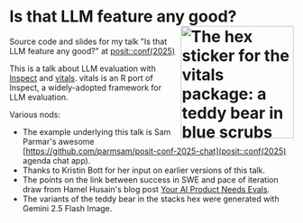 # Is that LLM feature any good? <a href="https://vitals.tidyverse.org/"><img src="figures/hexes/vitals.png" alt="The hex sticker for the vitals package: a teddy bear in blue scrubs happily holding a stethoscope." align="right" height="200"/></a>

Source code and slides for my talk "Is that LLM feature any good?" at [posit::conf(2025)](https://posit.co/conference/)

This is a talk about LLM evaluation with [Inspect](https://inspect.aisi.org.uk/) and [vitals](https://vitals.tidyverse.org/). vitals is an R port of Inspect, a widely-adopted framework for LLM evaluation.

Various nods:

* The example underlying this talk is Sam Parmar's awesome [https://github.com/parmsam/posit-conf-2025-chat](posit::conf(2025) agenda chat app).
* Thanks to Kristin Bott for her input on earlier versions of this talk. 
* The points on the link between success in SWE and pace of iteration draw from Hamel Husain's blog post [Your AI Product Needs Evals](https://hamel.dev/blog/posts/evals/). 
* The variants of the teddy bear in the stacks hex were generated with Gemini 2.5 Flash Image.
